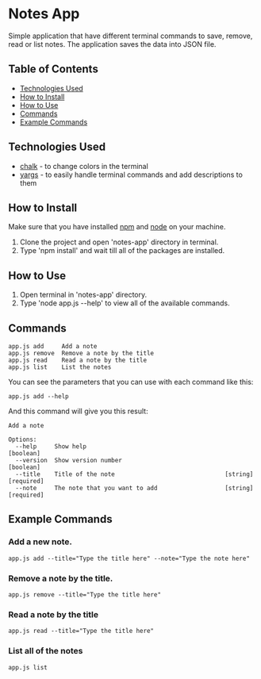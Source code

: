 # Notes App

Simple application that have different terminal commands to save, remove, read or list notes. The application saves the data into JSON file.

## Table of Contents
- [Technologies Used](#technologies-used)
- [How to Install](#how-to-install)
- [How to Use](#how-to-use)
- [Commands](#commands)
- [Example Commands](#example-commands)

## Technologies Used
- [chalk](https://www.npmjs.com/package/chalk) - to change colors in the terminal
- [yargs](https://www.npmjs.com/package/yargs) - to easily handle terminal commands and add descriptions to them

## How to Install

Make sure that you have installed [npm](https://www.npmjs.com/) and [node](https://nodejs.dev/) on your machine.

1. Clone the project and open 'notes-app' directory in terminal.
2. Type 'npm install' and wait till all of the packages are installed.


## How to Use

1. Open terminal in 'notes-app' directory.
2. Type 'node app.js --help' to view all of the available commands.

## Commands

```
app.js add     Add a note
app.js remove  Remove a note by the title
app.js read    Read a note by the title
app.js list    List the notes
```

You can see the parameters that you can use with each command like this:
```
app.js add --help
```
And this command will give you this result:
```
Add a note

Options:
  --help     Show help                                                 [boolean]
  --version  Show version number                                       [boolean]
  --title    Title of the note                               [string] [required]
  --note     The note that you want to add                   [string] [required]
```

## Example Commands

### Add a new note.
```
app.js add --title="Type the title here" --note="Type the note here"
```

### Remove a note by the title.
```
app.js remove --title="Type the title here"
```

### Read a note by the title
```
app.js read --title="Type the title here"
```

### List all of the notes
```
app.js list
```
